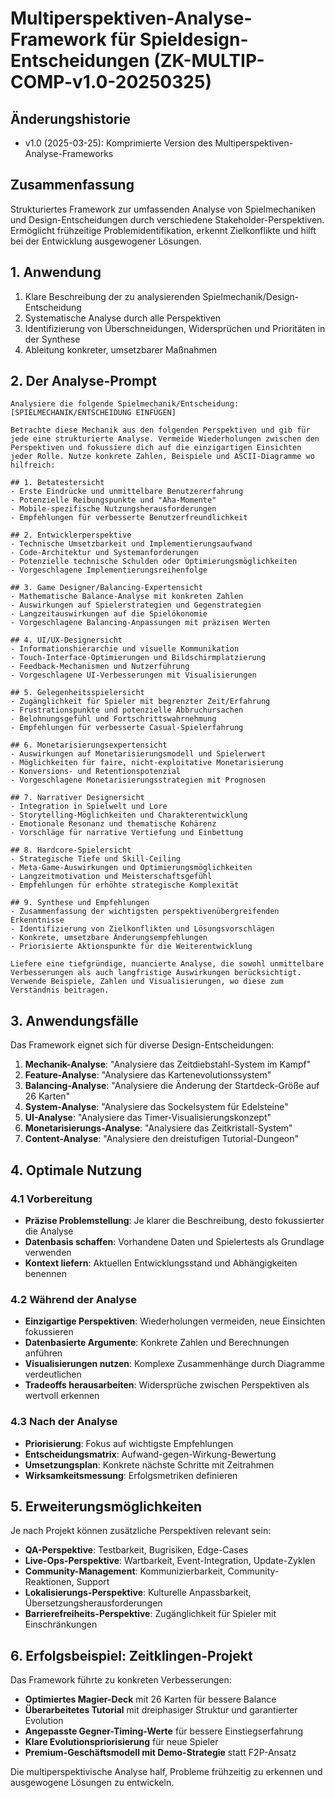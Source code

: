 # Multiperspektiven-Analyse-Framework für Spieldesign-Entscheidungen (ZK-MULTIP-COMP-v1.0-20250325)

## Änderungshistorie
- v1.0 (2025-03-25): Komprimierte Version des Multiperspektiven-Analyse-Frameworks

## Zusammenfassung
Strukturiertes Framework zur umfassenden Analyse von Spielmechaniken und Design-Entscheidungen durch verschiedene Stakeholder-Perspektiven. Ermöglicht frühzeitige Problemidentifikation, erkennt Zielkonflikte und hilft bei der Entwicklung ausgewogener Lösungen.

## 1. Anwendung

1. Klare Beschreibung der zu analysierenden Spielmechanik/Design-Entscheidung
2. Systematische Analyse durch alle Perspektiven
3. Identifizierung von Überschneidungen, Widersprüchen und Prioritäten in der Synthese
4. Ableitung konkreter, umsetzbarer Maßnahmen

## 2. Der Analyse-Prompt

```
Analysiere die folgende Spielmechanik/Entscheidung: [SPIELMECHANIK/ENTSCHEIDUNG EINFÜGEN]

Betrachte diese Mechanik aus den folgenden Perspektiven und gib für jede eine strukturierte Analyse. Vermeide Wiederholungen zwischen den Perspektiven und fokussiere dich auf die einzigartigen Einsichten jeder Rolle. Nutze konkrete Zahlen, Beispiele und ASCII-Diagramme wo hilfreich:

## 1. Betatestersicht
- Erste Eindrücke und unmittelbare Benutzererfahrung
- Potenzielle Reibungspunkte und "Aha-Momente"
- Mobile-spezifische Nutzungsherausforderungen
- Empfehlungen für verbesserte Benutzerfreundlichkeit

## 2. Entwicklerperspektive
- Technische Umsetzbarkeit und Implementierungsaufwand
- Code-Architektur und Systemanforderungen
- Potenzielle technische Schulden oder Optimierungsmöglichkeiten
- Vorgeschlagene Implementierungsreihenfolge

## 3. Game Designer/Balancing-Expertensicht
- Mathematische Balance-Analyse mit konkreten Zahlen
- Auswirkungen auf Spielerstrategien und Gegenstrategien
- Langzeitauswirkungen auf die Spielökonomie
- Vorgeschlagene Balancing-Anpassungen mit präzisen Werten

## 4. UI/UX-Designersicht
- Informationshierarchie und visuelle Kommunikation
- Touch-Interface-Optimierungen und Bildschirmplatzierung
- Feedback-Mechanismen und Nutzerführung
- Vorgeschlagene UI-Verbesserungen mit Visualisierungen

## 5. Gelegenheitsspielersicht
- Zugänglichkeit für Spieler mit begrenzter Zeit/Erfahrung
- Frustrationspunkte und potenzielle Abbruchursachen
- Belohnungsgefühl und Fortschrittswahrnehmung
- Empfehlungen für verbesserte Casual-Spielerfahrung

## 6. Monetarisierungsexpertensicht
- Auswirkungen auf Monetarisierungsmodell und Spielerwert
- Möglichkeiten für faire, nicht-exploitative Monetarisierung
- Konversions- und Retentionspotenzial
- Vorgeschlagene Monetarisierungsstrategien mit Prognosen

## 7. Narrativer Designersicht
- Integration in Spielwelt und Lore
- Storytelling-Möglichkeiten und Charakterentwicklung
- Emotionale Resonanz und thematische Kohärenz
- Vorschläge für narrative Vertiefung und Einbettung

## 8. Hardcore-Spielersicht
- Strategische Tiefe und Skill-Ceiling
- Meta-Game-Auswirkungen und Optimierungsmöglichkeiten
- Langzeitmotivation und Meisterschaftsgefühl
- Empfehlungen für erhöhte strategische Komplexität

## 9. Synthese und Empfehlungen
- Zusammenfassung der wichtigsten perspektivenübergreifenden Erkenntnisse
- Identifizierung von Zielkonflikten und Lösungsvorschlägen
- Konkrete, umsetzbare Änderungsempfehlungen
- Priorisierte Aktionspunkte für die Weiterentwicklung

Liefere eine tiefgründige, nuancierte Analyse, die sowohl unmittelbare Verbesserungen als auch langfristige Auswirkungen berücksichtigt. Verwende Beispiele, Zahlen und Visualisierungen, wo diese zum Verständnis beitragen.
```

## 3. Anwendungsfälle

Das Framework eignet sich für diverse Design-Entscheidungen:

1. **Mechanik-Analyse**: "Analysiere das Zeitdiebstahl-System im Kampf"
2. **Feature-Analyse**: "Analysiere das Kartenevolutionssystem"
3. **Balancing-Analyse**: "Analysiere die Änderung der Startdeck-Größe auf 26 Karten"
4. **System-Analyse**: "Analysiere das Sockelsystem für Edelsteine"
5. **UI-Analyse**: "Analysiere das Timer-Visualisierungskonzept"
6. **Monetarisierungs-Analyse**: "Analysiere das Zeitkristall-System"
7. **Content-Analyse**: "Analysiere den dreistufigen Tutorial-Dungeon"

## 4. Optimale Nutzung

### 4.1 Vorbereitung
- **Präzise Problemstellung**: Je klarer die Beschreibung, desto fokussierter die Analyse
- **Datenbasis schaffen**: Vorhandene Daten und Spielertests als Grundlage verwenden
- **Kontext liefern**: Aktuellen Entwicklungsstand und Abhängigkeiten benennen

### 4.2 Während der Analyse
- **Einzigartige Perspektiven**: Wiederholungen vermeiden, neue Einsichten fokussieren
- **Datenbasierte Argumente**: Konkrete Zahlen und Berechnungen anführen
- **Visualisierungen nutzen**: Komplexe Zusammenhänge durch Diagramme verdeutlichen
- **Tradeoffs herausarbeiten**: Widersprüche zwischen Perspektiven als wertvoll erkennen

### 4.3 Nach der Analyse
- **Priorisierung**: Fokus auf wichtigste Empfehlungen
- **Entscheidungsmatrix**: Aufwand-gegen-Wirkung-Bewertung
- **Umsetzungsplan**: Konkrete nächste Schritte mit Zeitrahmen
- **Wirksamkeitsmessung**: Erfolgsmetriken definieren

## 5. Erweiterungsmöglichkeiten

Je nach Projekt können zusätzliche Perspektiven relevant sein:

- **QA-Perspektive**: Testbarkeit, Bugrisiken, Edge-Cases
- **Live-Ops-Perspektive**: Wartbarkeit, Event-Integration, Update-Zyklen
- **Community-Management**: Kommunizierbarkeit, Community-Reaktionen, Support
- **Lokalisierungs-Perspektive**: Kulturelle Anpassbarkeit, Übersetzungsherausforderungen
- **Barrierefreiheits-Perspektive**: Zugänglichkeit für Spieler mit Einschränkungen

## 6. Erfolgsbeispiel: Zeitklingen-Projekt

Das Framework führte zu konkreten Verbesserungen:

- **Optimiertes Magier-Deck** mit 26 Karten für bessere Balance
- **Überarbeitetes Tutorial** mit dreiphasiger Struktur und garantierter Evolution
- **Angepasste Gegner-Timing-Werte** für bessere Einstiegserfahrung
- **Klare Evolutionspriorisierung** für neue Spieler
- **Premium-Geschäftsmodell mit Demo-Strategie** statt F2P-Ansatz

Die multiperspektivische Analyse half, Probleme frühzeitig zu erkennen und ausgewogene Lösungen zu entwickeln.